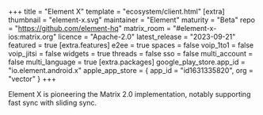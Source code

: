 +++
title = "Element X"
template = "ecosystem/client.html"
[extra]
thumbnail = "element-x.svg"
maintainer = "Element"
maturity = "Beta"
repo = "https://github.com/element-hq"
matrix_room = "#element-x-ios:matrix.org"
licence = "Apache-2.0"
latest_release = "2023-09-21"
featured = true
[extra.features]
e2ee = true
spaces = false
voip_1to1 = false
voip_jitsi = false
widgets = true
threads = false
sso = false
multi_account = false
multi_language = true
[extra.packages]
google_play_store.app_id = "io.element.android.x"
apple_app_store = { app_id = "id1631335820", org = "vector" }
+++

Element X is pioneering the Matrix 2.0 implementation, notably supporting fast sync with sliding sync.
